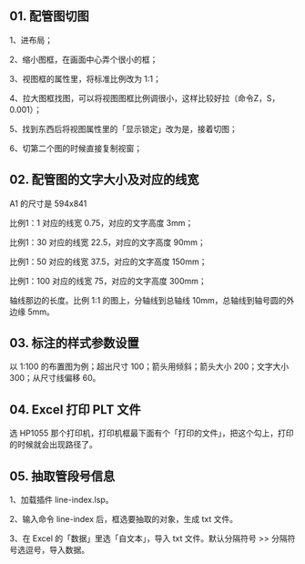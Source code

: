 ## 01. 配管图切图

1、进布局；

2、缩小图框，在画面中心弄个很小的框；

3、视图框的属性里，将标准比例改为 1:1；

4、拉大图框找图，可以将视图图框比例调很小，这样比较好拉（命令Z，S，0.001）；

5、找到东西后将视图属性里的「显示锁定」改为是，接着切图；

6、切第二个图的时候直接复制视窗；

## 02. 配管图的文字大小及对应的线宽

A1 的尺寸是 594x841

比例1：1 对应的线宽 0.75，对应的文字高度 3mm；

比例1：30 对应的线宽 22.5，对应的文字高度 90mm；

比例1：50 对应的线宽 37.5，对应的文字高度 150mm；

比例1：100 对应的线宽 75，对应的文字高度 300mm；

轴线那边的长度。比例 1:1 的图上，分轴线到总轴线 10mm，总轴线到轴号圆的外边缘 5mm。

## 03. 标注的样式参数设置

以 1:100 的布置图为例；超出尺寸 100；箭头用倾斜；箭头大小 200；文字大小 300；从尺寸线偏移 60。

## 04. Excel 打印 PLT 文件

选 HP1055 那个打印机，打印机框最下面有个「打印的文件」，把这个勾上，打印的时候就会出现路径了。

## 05. 抽取管段号信息

1、加载插件 line-index.lsp。

2、输入命令 line-index 后，框选要抽取的对象，生成 txt 文件。

3、在 Excel 的「数据」里选「自文本」，导入 txt 文件。默认分隔符号 >> 分隔符号选逗号，导入数据。
